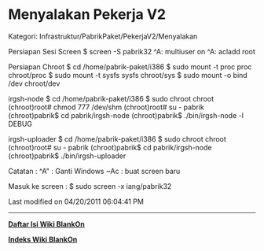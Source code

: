 # Menyalakan Pekerja V2
Kategori: Infrastruktur/PabrikPaket/PekerjaV2/Menyalakan

Persiapan Sesi Screen
$ screen -S pabrik32
^A: multiuser on
^A: acladd root

Persiapan Chroot
$ cd /home/pabrik-paket/i386
$ sudo mount -t proc proc chroot/proc
$ sudo mount -t sysfs sysfs chroot/sys
$ sudo mount -o bind /dev chroot/dev

irgsh-node
$ cd /home/pabrik-paket/i386
$ sudo chroot chroot
(chroot)root# chmod 777 /dev/shm
(chroot)root# su - pabrik
(chroot)pabrik$ cd pabrik/irgsh-node
(chroot)pabrik$ ./bin/irgsh-node -l DEBUG

irgsh-uploader
$ cd /home/pabrik-paket/i386
$ sudo chroot chroot
(chroot)root# su - pabrik
(chroot)pabrik$ cd pabrik/irgsh-node
(chroot)pabrik$ ./bin/irgsh-uploader

Catatan :
^A" : Ganti Windows
~Ac : buat screen baru

Masuk ke screen :
$ sudo screen -x iang/pabrik32

Last modified on 04/20/2011 06:04:41 PM

---
[**Daftar Isi Wiki BlankOn**](/DaftarIsi/README.md)
 
[**Indeks Wiki BlankOn**](/Indeks.md)
